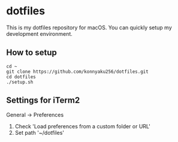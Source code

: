 # dotfiles
This is my dotfiles repository for macOS.
You can quickly setup my development environment.

## How to setup
```
cd ~
git clone https://github.com/konnyaku256/dotfiles.git
cd dotfiles
./setup.sh
```

## Settings for iTerm2
General -> Preferences
1. Check 'Load preferences from a custom folder or URL'
2. Set path '~/dotfiles'